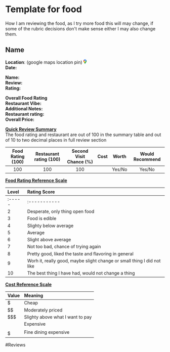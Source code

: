 # Template for food
How I am reviewing the food, as I try more food this will may change, if some of the rubric decisions don't make sense either I may also change them.

## Name

**Location**: (google maps location pin) [<img src="OtherImages/google_maps_ic.png" width="10" height="14" />](OtherImages/google_maps_ic.png) \
**Date:**

**Name:**\
**Review:**\
**Rating:**

**Overall Food Rating**\
**Restaurant Vibe:**\
**Additional Notes:**\
**Restaurant rating:**\
**Overall Price:**

<ins>**Quick Review Summary**</ins>\
The food rating and restaurant are out of 100 in the summary table and out of 10 to two decimal places in full review section

|Food Rating (100) | Restaurant rating (100)| Second Visit Chance (%)| Cost| Worth | Would Recommend|
|:----------------:|:----------------------:|:----------------------:|:----:|:----:|:--------------:|
|      100         |         100            |         100            | $$$$ |Yes/No|    Yes/No      |

<ins>**Food Rating Reference Scale**</ins>

|Level |Rating Score|
|:-----|:-----------|
|:-----|:-----------|
|2|Desperate, only thing open food|
|3|Food is edible|
|4|Slighty below average|
|5|Average|
|6|Slight above average|
|7|Not too bad, chance of trying again|
|8|Pretty good, liked the taste and flavoring in general|
|9|Worh it, really good, maybe slight change or small thing I did not like|
|10|The best thing I have had, would not change a thing|

<ins>**Cost Reference Scale**</ins>

|Value |Meaning|
|:-----|:-----------|
|$|Cheap|
|$$|Moderately priced|
|$$$|Slighty above what I want to pay|
|$$$$|Expensive|
|$$$$$|Fine dining expensive|


#Reviews
